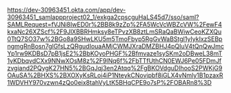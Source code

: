 https://dev-30963451.okta.com/app/dev-30963451_samlappproject02_1/exkga2cpscguHaLS45d7/sso/saml?SAMLRequest=fVJNi8IwED0r%2BB8k9zZp%2FA5WcVcWBZcVW%2FewF4kxaNc26XZScf%2F9JlXBBRHmksy8eTPvzXB8ztLmSRaQaBWiwCeoKZXQu0TtQ7SO37w%2BGo8a9SHwLKU5m5TmoFbyp5RgGvWaBStgl1yIykIxzSEBpngmgRnBosn7glGfsLzQRgudIouaAMjCWMJXraDMZBHJ4pQIuV4tQnQwJmcYp1rw9KDBsD7pB1jsE2%2BbKOyoPHGF%2Bfmvaze1sySKm2oDBweL38mT1yKDbqvdCXx9NNwXOsM8z%2F9lNq6f%2FbTTfUthCN0EWJ6Pe05FDmJfzvgiand2PQygK27HN5%2BGqJqj3en2Atqq%2FgBKOVdguDIhooS2PWKjG9OAuSA%2BHXS%2BXOXyKsRLoi4iP1NteykCNovjpbf8iGLX4vNmly1B1pzaxR1WDVHY970vzwn4zQo0eix8tahVyLtK5BHqCPE9o7sP%2FOBARn8%3D